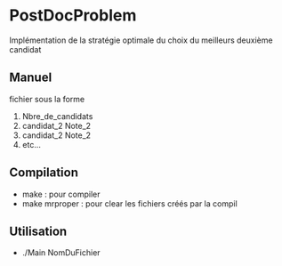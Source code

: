 # PostDocProblem
Implémentation de la stratégie optimale du choix du meilleurs deuxième candidat 

## Manuel
fichier sous la forme
1. Nbre_de_candidats
2. candidat_2 Note_2
3. candidat_2 Note_2
4. etc...

## Compilation 
* make : pour compiler
* make mrproper : pour clear les fichiers créés par la compil
 
## Utilisation
* ./Main NomDuFichier
